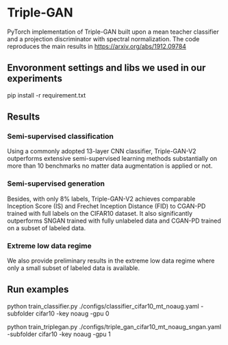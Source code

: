 # Triple-GAN

PyTorch implementation of Triple-GAN built upon a mean teacher classifier and a projection discriminator with spectral normalization. The code reproduces the main results in https://arxiv.org/abs/1912.09784 


## Envoronment settings and libs we used in our experiments

pip install -r requirement.txt 

## Results

### Semi-supervised classification

Using a commonly adopted 13-layer CNN classifier, Triple-GAN-V2 outperforms extensive semi-supervised learning methods substantially on more than 10 benchmarks no matter data augmentation is applied or not.

### Semi-supervised generation

Besides, with only 8% labels, Triple-GAN-V2 achieves comparable Inception Score (IS) and Frechet Inception Distance (FID) to CGAN-PD trained with full labels on the CIFAR10 dataset. It also significantly outperforms SNGAN trained with fully unlabeled data and CGAN-PD trained on a subset of labeled data.

### Extreme low data regime

We also provide preliminary results in the extreme low data regime where only a small subset of labeled data is available.


## Run examples

python train_classifier.py ./configs/classifier_cifar10_mt_noaug.yaml -subfolder cifar10 -key noaug -gpu 0

python train_triplegan.py ./configs/triple_gan_cifar10_mt_noaug_sngan.yaml -subfolder cifar10 -key noaug -gpu 1
